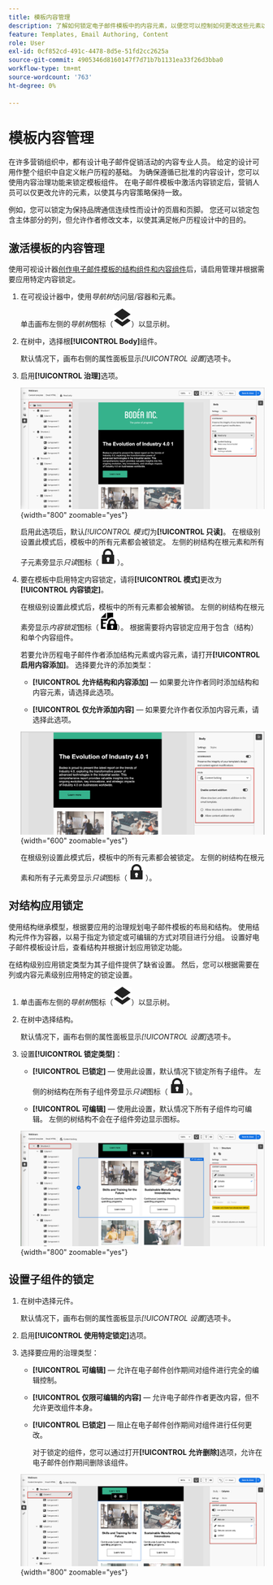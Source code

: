 ```yaml
---
title: 模板内容管理
description: 了解如何锁定电子邮件模板中的内容元素，以便您可以控制如何更改这些元素以用于帐户历程。
feature: Templates, Email Authoring, Content
role: User
exl-id: 0cf852cd-491c-4478-8d5e-51fd2cc2625a
source-git-commit: 4905346d8160147f7d71b7b1131ea33f26d3bba0
workflow-type: tm+mt
source-wordcount: '763'
ht-degree: 0%

---
```


# 模板内容管理

在许多营销组织中，都有设计电子邮件促销活动的内容专业人员。 给定的设计可用作整个组织中自定义帐户历程的基础。 为确保遵循已批准的内容设计，您可以使用内容治理功能来锁定模板组件。 在电子邮件模板中激活内容锁定后，营销人员可以仅更改允许的元素，以使其与内容策略保持一致。

例如，您可以锁定为保持品牌通信连续性而设计的页眉和页脚。 您还可以锁定包含主体部分的列，但允许作者修改文本，以使其满足帐户历程设计中的目的。

## 激活模板的内容管理

使用可视设计器[创作电子邮件模板的结构组件和内容组件](./email-template-authoring.md)后，请启用管理并根据需要应用特定内容锁定。

1. 在可视设计器中，使用&#x200B;_导航树_&#x200B;访问层/容器和元素。

   单击画布左侧的&#x200B;_导航树_&#x200B;图标（![链接图标](../assets/do-not-localize/icon-navigation-tree.svg)）以显示树。

1. 在树中，选择根&#x200B;**[!UICONTROL Body]**&#x200B;组件。

   默认情况下，画布右侧的属性面板显示&#x200B;_[!UICONTROL 设置]_&#x200B;选项卡。

1. 启用&#x200B;**[!UICONTROL 治理]**&#x200B;选项。

   ![为电子邮件模板启用管理](./assets/governance-template-enable.png){width="800" zoomable="yes"}

   启用此选项后，默认&#x200B;_[!UICONTROL 模式]_&#x200B;为&#x200B;**[!UICONTROL 只读]**。 在根级别设置此模式后，模板中的所有元素都会被锁定。 左侧的树结构在根元素和所有子元素旁显示&#x200B;_只读_&#x200B;图标（![只读图标](../assets/do-not-localize/icon-tree-lock.svg)）。

1. 要在模板中启用特定内容锁定，请将&#x200B;**[!UICONTROL 模式]**&#x200B;更改为&#x200B;**[!UICONTROL 内容锁定]**。

   在根级别设置此模式后，模板中的所有元素都会被解锁。 左侧的树结构在根元素旁显示&#x200B;_内容锁定_&#x200B;图标（![内容锁定图标](../assets/do-not-localize/icon-tree-content-lock.svg)）。 根据需要将内容锁定应用于包含（结构）和单个内容组件。

   若要允许历程电子邮件作者添加结构元素或内容元素，请打开&#x200B;**[!UICONTROL 启用内容添加]**。 选择要允许的添加类型：

   * **[!UICONTROL 允许结构和内容添加]** — 如果要允许作者同时添加结构和内容元素，请选择此选项。

   * **[!UICONTROL 仅允许添加内容]** — 如果要允许作者仅添加内容元素，请选择此选项。

   ![启用内容添加](./assets/governance-template-content-additions.png){width="600" zoomable="yes"}

   在根级别设置此模式后，模板中的所有元素都会被锁定。 左侧的树结构在根元素和所有子元素旁显示&#x200B;_只读_&#x200B;图标（![只读图标](../assets/do-not-localize/icon-tree-lock.svg)）。
<!-- 

   
- ![Link icon](../assets/do-not-localize/icon-navigation-tree.svg)
- ![Read only icon](../assets/do-not-localize/icon-tree-lock.svg)
- ![Content edit icon](../assets/do-not-localize/icon-tree-content-lock.svg)
- ![Content edit icon](../assets/do-not-localize/icon-tree-edit-text.svg)
- ![Edit element](../assets/do-not-localize/icon-edit.svg) -->

## 对结构应用锁定

使用结构继承模型，根据要应用的治理规划电子邮件模板的布局和结构。 使用结构元件作为容器，以易于指定为锁定或可编辑的方式对项目进行分组。 设置好电子邮件模板设计后，查看结构并根据计划应用锁定功能。

在结构级别应用锁定类型为其子组件提供了缺省设置。 然后，您可以根据需要在列或内容元素级别应用特定的锁定设置。

1. 单击画布左侧的&#x200B;_导航树_&#x200B;图标（![链接图标](../assets/do-not-localize/icon-navigation-tree.svg)）以显示树。

1. 在树中选择结构。

   默认情况下，画布右侧的属性面板显示&#x200B;_[!UICONTROL 设置]_&#x200B;选项卡。

1. 设置&#x200B;**[!UICONTROL 锁定类型]**：

   * **[!UICONTROL 已锁定]** — 使用此设置，默认情况下锁定所有子组件。 左侧的树结构在所有子组件旁显示&#x200B;_只读_&#x200B;图标（![只读图标](../assets/do-not-localize/icon-tree-lock.svg)）。

   * **[!UICONTROL 可编辑]** — 使用此设置，默认情况下所有子组件均可编辑。 左侧的树结构不会在子组件旁边显示图标。

   ![对结构组件应用内容锁定](./assets/governance-template-structure-locking.png){width="800" zoomable="yes"}

## 设置子组件的锁定

1. 在树中选择元件。

   默认情况下，画布右侧的属性面板显示&#x200B;_[!UICONTROL 设置]_&#x200B;选项卡。

1. 启用&#x200B;**[!UICONTROL 使用特定锁定]**&#x200B;选项。

1. 选择要应用的治理类型：

   * **[!UICONTROL 可编辑]** — 允许在电子邮件创作期间对组件进行完全的编辑控制。
   * **[!UICONTROL 仅限可编辑的内容]** — 允许电子邮件作者更改内容，但不允许更改组件本身。
   * **[!UICONTROL 已锁定]** — 阻止在电子邮件创作期间对组件进行任何更改。

     对于锁定的组件，您可以通过打开&#x200B;**[!UICONTROL 允许删除]**&#x200B;选项，允许在电子邮件创作期间删除该组件。

   ![将内容锁定应用于子组件](./assets/governance-template-component-locking.png){width="800" zoomable="yes"}

